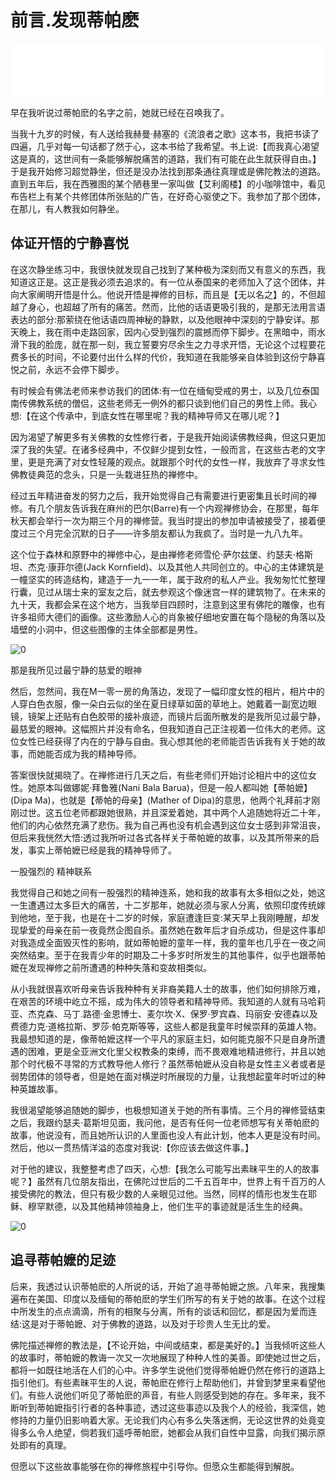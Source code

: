 # 前言.发现蒂帕麽

<iframe frameborder="0" marginwidth="0" marginheight="0" width=500 height=86 src="./mp3/3.mp3"></iframe>

早在我听说过蒂帕麽的名字之前，她就已经在召唤我了。

当我十九岁的时候，有人送给我赫曼·赫塞的《流浪者之歌》这本书，我把书读了四遍，几乎对每一句话都了然于心，这本书给了我希望。书上说:【而我真心渴望这是真的，这世间有一条能够解脱痛苦的道路，我们有可能在此生就获得自由。】于是我开始修习超觉静坐，但还是没办法找到那条通往真理或是佛陀教法的道路。直到五年后，我在西雅图的某个陋巷里一家叫做【艾利阁楼】的小咖啡馆中，看见布告栏上有某个共修团体所张贴的广告，在好奇心驱使之下。我参加了那个团体，在那儿，有人教我如何静坐。

## 体证开悟的宁静喜悦

 在这次静坐练习中，我很快就发现自己找到了某种极为深刻而又有意义的东西，我知道这正是。这正是我必须去追求的。有一位从泰国来的老师加入了这个团体，并向大家阐明开悟是什么。他说开悟是禅修的目标，而且是【无以名之】的，不但超越了身心，也超越了所有的痛苦。然而，比他的话语更吸引我的，是那无法用言语表达的部分:那萦绕在他话语四周神秘的静默，以及他眼神中深刻的宁静安详。那天晚上，我在雨中走路回家，因内心受到强烈的震撼而停下脚步。在黑暗中，雨水滑下我的脸庞，就在那一刻，我立誓要穷尽余生之力寻求开悟，无论这个过程要花费多长的时间，不论要付出什么样的代价，我知道在我能够亲自体验到这份宁静喜悦之前，永远不会停下脚步。

 有时候会有佛法老师来参访我们的团体:有一位在缅甸受戒的男士，以及几位泰国南传佛教系统的僧侣，这些老师无一例外的都只谈到他们自己的男性上师。我心想:【在这个传承中，到底女性在哪里呢？我的精神导师又在哪儿呢？】

 因为渴望了解更多有关佛教的女性修行者，于是我开始阅读佛教经典，但这只更加深了我的失望。在诸多经典中，不仅鲜少提到女性，一般而言，在这些古老的文字里，更是充满了对女性轻蔑的观点。就跟那个时代的女性一样，我放弃了寻求女性佛教徒典范的念头，只是一头栽进狂热的禅修中。

 经过五年精进奋发的努力之后，我开始觉得自己有需要进行更密集且长时间的禅修。有几个朋友告诉我在麻州的巴尔(Barre)有一个内观禅修协会，在那里，每年秋天都会举行一次为期三个月的禅修营。我当时提出的参加申请被接受了，接着便度过三个月完全沉默的日子——许多朋友都认为我疯了。当时是一九八九年。

 这个位于森林和原野中的禅修中心，是由禅修老师雪伦·萨尔兹堡、约瑟夫·格斯坦、杰克·康菲尔德(Jack  Kornfield)、以及其他人共同创立的。中心的主体建筑是一幢坚实的砖造结构，建造于一九一一年，属于政府的私人产业。我匆匆忙忙整理行囊，见过从瑞士来的室友之后，就去参观这个像迷宫一样的建筑物了。在未来的九十天，我都会呆在这个地方，当我举目四顾时，注意到这里有佛陀的雕像，也有许多祖师大德们的画像。这些激励人心的肖象被仔细地安置在每个隐秘的角落以及墙壁的小洞中，但这些图像的主体全部都是男性。

![0](./img/3-1.webp)

那是我所见过最宁静的慈爱的眼神

 然后，忽然间，我在M一零一房的角落边，发现了一幅印度女性的相片，相片中的人穿白色衣服，像一朵白云似的坐在夏日绿草如茵的草地上。她戴着一副宽边眼镜，镜架上还贴有白色胶带的接补痕迹，而镜片后面所散发的是我所见过最宁静，最慈爱的眼神。这幅照片并没有命名，但我知道自己正注视着一位伟大的老师。这位女性已经获得了内在的宁静与自由。我心想其他的老师能否告诉我有关于她的故事，而她能否成为我的精神导师。

 答案很快就揭晓了。在禅修进行几天之后，有些老师们开始讨论相片中的这位女性。她原本叫做娜妮·拜鲁雅(Nani  Bala  Barua)，但是一般人都叫她【蒂帕嬷】(Dipa  Ma)，也就是【蒂帕的母亲】(Mather  of  Dipa)的意思，他两个礼拜前才刚刚过世。这五位老师都跟她很熟，并且深爱着她，其中两个人追随她将近二十年，他们的内心依然充满了悲伤。我为自己再也没有机会遇到这位女士感到非常沮丧，但后来我恍然大悟:透过我所听过各式各样关于蒂帕嬷的故事，以及其所带来的启发，事实上蒂帕嬷已经是我的精神导师了。

一股强烈的
精神联系

 我觉得自己和她之间有一股强烈的精神连系，她和我的故事有太多相似之处，她这一生遭遇过太多巨大的痛苦，十二岁那年，她就必须与家人分离，依照印度传统嫁到他地，至于我，也是在十二岁的时候，家庭遭逢巨变:某天早上我刚睡醒，却发现挚爱的母亲在前一夜竟然企图自杀。虽然她在数年后才自杀成功，但是这件事却对我造成全面毁灭性的影响，就如蒂帕嬷的童年一样，我的童年也几乎在一夜之间突然结束。至于在我青少年的时期及二十多岁时所发生的其他事件，似乎也跟蒂帕嬷在发现禅修之前所遭遇的种种失落和变故相类似。

 从小我就很喜欢听母亲告诉我种种有关非裔美籍人士的故事，他们如何排除万难，在艰苦的环境中屹立不摇，成为伟大的领导者和精神导师。我知道的人就有马哈莉亚、杰克森、马丁.路德·金恩博士、麦尔坎·X、保罗·罗宾森、玛丽安·安德森以及费德力克·道格拉斯、罗莎·帕克斯等等，这些人都是我童年时候崇拜的英雄人物。我最想知道的是，像蒂帕嬷这样一个平凡的家庭主妇，如何能克服不只是自身所遭遇的困难，更是全亚洲文化里父权教条的束缚，而不畏艰难地精进修行，并且以她那个时代极不寻常的方式教导他人修行？虽然蒂帕嬷从没自称是女性主义者或者是弱势团体的领导者，但是她在面对横逆时所展现的力量，让我想起童年时听过的种种英雄故事。

 我很渴望能够追随她的脚步，也极想知道关于她的所有事情。三个月的禅修营结束之后，我跟约瑟夫·葛斯坦见面，我问他，是否有任何一位老师想写有关蒂帕麽的故事，他说没有，而且她所认识的人里面也没人有此计划，他本人更是没有时间。然后，他以一贯热情洋溢的态度对我说:【你应该去做这件事。】

 对于他的建议，我整整考虑了四天，心想:【我怎么可能写出素昧平生的人的故事呢？】虽然有几位朋友指出，在佛陀过世后的二千五百年中，世界上有千百万的人接受佛陀的教法，但只有极少数的人亲眼见过他。当然，同样的情形也发生在耶稣、穆罕默德，以及其他精神领袖身上，他们生平的事迹就是活生生的经典。

![0](./img/3-2.webp)

## 追寻蒂帕嬷的足迹

 后来，我透过认识蒂帕麽的人所说的话，开始了追寻蒂帕嬷之旅。八年来，我搜集遍布在美国、印度以及缅甸的蒂帕麽的学生们所写的有关于她的故事。在这个过程中所发生的点点滴滴，所有的相聚与分离，所有的谈话和回忆，都是因为爱而连结:这是对于蒂帕嬷、对于佛教的道路，以及对于珍贵人生无比的爱。

 佛陀描述禅修的教法是，【不论开始，中间或结束，都是美好的。】当我倾听这些人的故事时，蒂帕嬷的教诲一次又一次地展现了种种人性的美善。即使她过世之后，都将一如既往地活在人们的心中。许多学生说他们觉得蒂帕嬷仍然在修行的道路上指引他们。有些素昧平生的人说，蒂帕麽在修行上帮助他们，并曾到梦里来看望他们。有些人说他们听见了蒂帕麽的声音，有些人则感受到她的存在。多年来，我不断听到蒂帕嬷指引行者的各种事迹，透过这些事迹以及我个人的经验，我深信，她修持的力量仍旧影响着大家。无论我们内心有多么失落迷惘，无论这世界的处竟变得多么令人绝望，倘若我们遥呼蒂帕麽，她都会从我们自性中显露，向我们揭示原处即有的真理。

 但愿以下这些故事能够在你的禅修旅程中引导你。但愿众生都能得到解脱。
